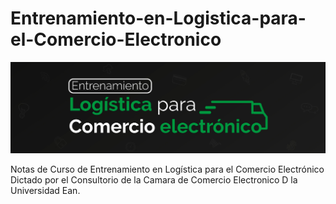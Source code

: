 # Entrenamiento-en-Logistica-para-el-Comercio-Electronico


![Screenshot](https://github.com/lcarloszapatag/Entrenamiento-en-Logistica-para-el-Comercio-Electronico/blob/main/entrenamiento%20Logistica%20Comercio%20Electronico.jpg?raw=true)

Notas de Curso de Entrenamiento en Logística para el Comercio Electrónico Dictado por el 
Consultorio de la Camara de Comercio Electronico D la Universidad Ean.
